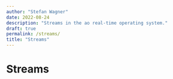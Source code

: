 ```yaml
---
author: "Stefan Wagner"
date: 2022-08-24
description: "Streams in the ao real-time operating system."
draft: true
permalink: /streams/
title: "Streams"
---
```


# Streams
